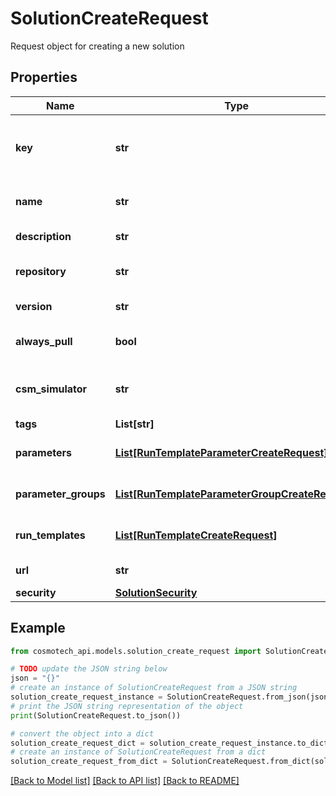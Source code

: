 # SolutionCreateRequest

Request object for creating a new solution

## Properties

Name | Type | Description | Notes
------------ | ------------- | ------------- | -------------
**key** | **str** | technical key for resource name convention and version grouping. Must be unique | 
**name** | **str** | Solution name. This name is displayed in the sample webApp | 
**description** | **str** | The Solution description | [optional] 
**repository** | **str** | The registry repository containing the image | 
**version** | **str** | The Solution version MAJOR.MINOR.PATCH | 
**always_pull** | **bool** | Set to true if the runtemplate wants to always pull the image | [optional] [default to False]
**csm_simulator** | **str** | The main Cosmo Tech simulator name used in standard Run Template | 
**tags** | **List[str]** | The list of tags | [optional] 
**parameters** | [**List[RunTemplateParameterCreateRequest]**](RunTemplateParameterCreateRequest.md) | The list of Run Template Parameters | [optional] [default to []]
**parameter_groups** | [**List[RunTemplateParameterGroupCreateRequest]**](RunTemplateParameterGroupCreateRequest.md) | The list of parameters groups for the Run Templates | [optional] [default to []]
**run_templates** | [**List[RunTemplateCreateRequest]**](RunTemplateCreateRequest.md) | List of Run Templates | [optional] [default to []]
**url** | **str** | An optional URL link to solution page | [optional] 
**security** | [**SolutionSecurity**](SolutionSecurity.md) |  | [optional] 

## Example

```python
from cosmotech_api.models.solution_create_request import SolutionCreateRequest

# TODO update the JSON string below
json = "{}"
# create an instance of SolutionCreateRequest from a JSON string
solution_create_request_instance = SolutionCreateRequest.from_json(json)
# print the JSON string representation of the object
print(SolutionCreateRequest.to_json())

# convert the object into a dict
solution_create_request_dict = solution_create_request_instance.to_dict()
# create an instance of SolutionCreateRequest from a dict
solution_create_request_from_dict = SolutionCreateRequest.from_dict(solution_create_request_dict)
```
[[Back to Model list]](../README.md#documentation-for-models) [[Back to API list]](../README.md#documentation-for-api-endpoints) [[Back to README]](../README.md)


